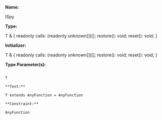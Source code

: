 **Name:**

ISpy

**Type:**

T & {
readonly calls: (readonly unknown[])[];
restore(): void;
reset(): void;
}

**Initializer:**

T & {
readonly calls: (readonly unknown[])[];
restore(): void;
reset(): void;
}

**Type Parameter(s):**

```**Name:**

T

**Text:**

T extends AnyFunction = AnyFunction

**Constraint:**

AnyFunction

```

